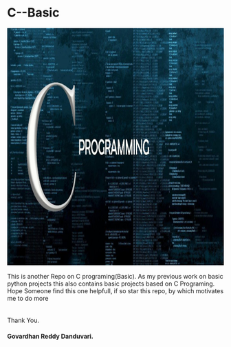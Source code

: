 <h1>C--Basic</h1>
<img src="Assets/c-programming-1110x550.jpg" alt="C programing Image" style="width:1110px;height:550px;">
<p>This is another Repo on C programing(Basic). As my previous work on basic python projects this also contains basic projects based on C Programing.<br>
Hope Someone find this one helpfull, if so star this repo, by which motivates me to do more<br>
  <br>
  <br>
  Thank You.<br>
  <h4>Govardhan Reddy Danduvari.</h4><br>
</p>
